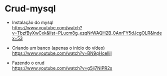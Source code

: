 # Crud-mysql  

- Instalação do mysql    
https://www.youtube.com/watch?v=TbzfByXwCxk&list=PLucm8g_ezqNrWAQH2B_0AnrFY5dJcgOLR&index=53

- Criando um banco (apenas o início do vídeo)   
https://www.youtube.com/watch?v=BN9qHcelIjI  

- Fazendo o crud  
https://www.youtube.com/watch?v=g5ij7NIPR2s  
